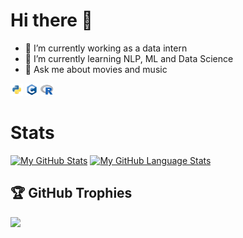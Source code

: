 # Hi there 👋

- 🔭 I’m currently working as a data intern
- 🌱 I’m currently learning NLP, ML and Data Science
- 💬 Ask me about movies and music


<code><img height="20" alt="python" src="https://raw.githubusercontent.com/github/explore/80688e429a7d4ef2fca1e82350fe8e3517d3494d/topics/python/python.png"></code>
<code><img height="20" alt="c" src="https://raw.githubusercontent.com/github/explore/80688e429a7d4ef2fca1e82350fe8e3517d3494d/topics/c/c.png"></code>
<code><img height="20" alt="r" src="https://raw.githubusercontent.com/github/explore/80688e429a7d4ef2fca1e82350fe8e3517d3494d/topics/r/r.png"></code>

# Stats

[![My GitHub Stats](https://github-readme-stats.vercel.app/api/?username=jafetcc02&count_private=true&theme=tokyonight&showicons=true)]()
[![My GitHub Language Stats](https://github-readme-stats.vercel.app/api/top-langs/?username=jafetcc02&langs_count=5&theme=tokyonight)]()


## 🏆 GitHub Trophies
![](https://github-profile-trophy.vercel.app/?username=jafetcc02&theme=juicyfresh&no-frame=false&no-bg=true&margin-w=4)
